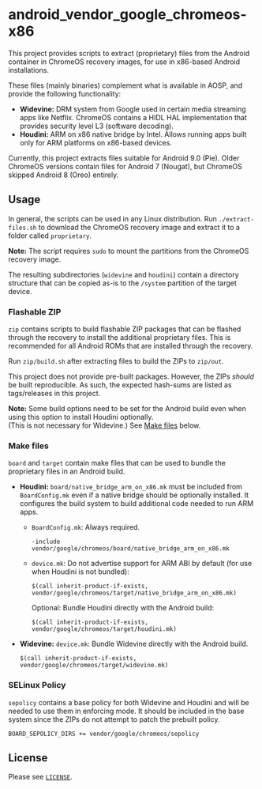 # android_vendor_google_chromeos-x86
This project provides scripts to extract (proprietary) files
from the Android container in ChromeOS recovery images,
for use in x86-based Android installations.

These files (mainly binaries) complement what is available in AOSP,
and provide the following functionality:

 - **Widevine:** DRM system from Google used in certain media streaming
   apps like Netflix. ChromeOS contains a HIDL HAL implementation that provides
   security level L3 (software decoding).
 - **Houdini:** ARM on x86 native bridge by Intel. Allows running apps built
   only for ARM platforms on x86-based devices.

Currently, this project extracts files suitable for Android 9.0 (Pie).
Older ChromeOS versions contain files for Android 7 (Nougat),
but ChromeOS skipped Android 8 (Oreo) entirely.

## Usage
In general, the scripts can be used in any Linux distribution.
Run `./extract-files.sh` to download the ChromeOS recovery image
and extract it to a folder called `proprietary`.

**Note:** The script requires `sudo` to mount the partitions from the
ChromeOS recovery image.

The resulting subdirectories (`widevine` and `houdini`) contain a directory
structure that can be copied as-is to the `/system` partition of the target
device.

### Flashable ZIP
`zip` contains scripts to build flashable ZIP packages that can be flashed
through the recovery to install the additional proprietary files.
This is recommended for all Android ROMs that are installed through the recovery.

Run `zip/build.sh` after extracting files to build the ZIPs to `zip/out`.

This project does not provide pre-built packages. However, the ZIPs _should_
be built reproducible. As such, the expected hash-sums are listed as
tags/releases in this project.

**Note:** Some build options need to be set for the Android build even when
using this option to install Houdini optionally.  
(This is not necessary for Widevine.) See [Make files](#make-files) below.

### Make files
`board` and `target` contain make files that can be used to bundle the
proprietary files in an Android build.

  - **Houdini:**
    `board/native_bridge_arm_on_x86.mk` must be included from `BoardConfig.mk`
    even if a native bridge should be optionally installed. It configures the
    build system to build additional code needed to run ARM apps.

    - `BoardConfig.mk`: Always required.

        ```make
        -include vendor/google/chromeos/board/native_bridge_arm_on_x86.mk
        ```

    - `device.mk`: Do not advertise support for ARM ABI by default (for use when
        Houdini is not bundled):

        ```make
        $(call inherit-product-if-exists, vendor/google/chromeos/target/native_bridge_arm_on_x86.mk)
        ```

        Optional: Bundle Houdini directly with the Android build:

        ```make
        $(call inherit-product-if-exists, vendor/google/chromeos/target/houdini.mk)
        ```

  - **Widevine:** `device.mk`: Bundle Widevine directly with the Android build.

    ```make
    $(call inherit-product-if-exists, vendor/google/chromeos/target/widevine.mk)
    ```

### SELinux Policy
`sepolicy` contains a base policy for both Widevine and Houdini and will be needed
to use them in enforcing mode. It should be included in the base system since
the ZIPs do not attempt to patch the prebuilt policy.

```make
BOARD_SEPOLICY_DIRS += vendor/google/chromeos/sepolicy
```

## License
Please see [`LICENSE`](/LICENSE).
